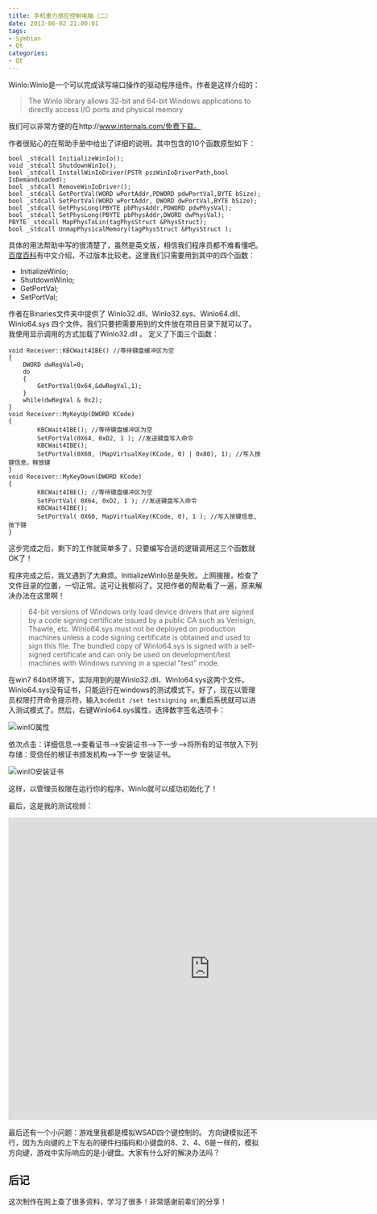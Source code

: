 ```yaml
---
title: 手机重力感应控制电脑（二）
date: 2013-06-02 21:00:01
tags:
- Symbian
- Qt
categories:
- Qt
---
```



WinIo:WinIo是一个可以完成读写端口操作的驱动程序组件。作者是这样介绍的：
> The WinIo library allows 32-bit and 64-bit Windows applications to directly access I/O ports and physical memory

<!--more-->

我们可以非常方便的在http://www.internals.com/免费下载。

作者很贴心的在帮助手册中给出了详细的说明。其中包含的10个函数原型如下：
```
bool _stdcall InitializeWinIo();  
void _stdcall ShutdownWinIo();  
bool _stdcall InstallWinIoDriver(PSTR pszWinIoDriverPath,bool IsDemandLoaded);  
bool _stdcall RemoveWinIoDriver();  
bool _stdcall GetPortVal(WORD wPortAddr,PDWORD pdwPortVal,BYTE bSize);  
bool _stdcall SetPortVal(WORD wPortAddr, DWORD dwPortVal,BYTE bSize);   
bool _stdcall GetPhysLong(PBYTE pbPhysAddr,PDWORD pdwPhysVal);   
bool _stdcall SetPhysLong(PBYTE pbPhysAddr,DWORD dwPhysVal);  
PBYTE _stdcall MapPhysToLin(tagPhysStruct &PhysStruct);  
bool _stdcall UnmapPhysicalMemory(tagPhysStruct &PhysStruct );  
```

具体的用法帮助中写的很清楚了，虽然是英文版，相信我们程序员都不难看懂吧。[百度百科](http://baike.baidu.com/view/1620586.htm)有中文介绍，不过版本比较老。这里我们只需要用到其中的四个函数：
- InitializeWinIo;
- ShutdownWinIo;
- GetPortVal;
- SetPortVal;

作者在Binaries文件夹中提供了 WinIo32.dll、WinIo32.sys、WinIo64.dll、WinIo64.sys 四个文件。我们只要把需要用到的文件放在项目目录下就可以了。
我使用显示调用的方式加载了WinIo32.dll 。
定义了下面三个函数：
```
void Receiver::KBCWait4IBE() //等待键盘缓冲区为空  
{  
    DWORD dwRegVal=0;  
    do  
    {  
        GetPortVal(0x64,&dwRegVal,1);  
    }  
    while(dwRegVal & 0x2);  
}  
void Receiver::MyKeyUp(DWORD KCode)  
{  
        KBCWait4IBE(); //等待键盘缓冲区为空  
        SetPortVal(0X64, 0xD2, 1 ); //发送键盘写入命令  
        KBCWait4IBE();  
        SetPortVal(0X60, (MapVirtualKey(KCode, 0) | 0x80), 1); //写入按键信息，释放键  
}  
void Receiver::MyKeyDown(DWORD KCode)  
{  
        KBCWait4IBE(); //等待键盘缓冲区为空  
        SetPortVal( 0X64, 0xD2, 1 ); //发送键盘写入命令  
        KBCWait4IBE();  
        SetPortVal( 0X60, MapVirtualKey(KCode, 0), 1 ); //写入按键信息,按下键  
}  
```

这步完成之后，剩下的工作就简单多了，只要编写合适的逻辑调用这三个函数就OK了！

程序完成之后，我又遇到了大麻烦。InitializeWinIo总是失败。上网搜搜，检查了文件目录的位置，一切正常。这可让我郁闷了。又把作者的帮助看了一遍，原来解决办法在这里啊！

> 64-bit versions of Windows only load device drivers that are signed by a code signing certificate issued by a public CA such as Verisign, Thawte, etc. WinIo64.sys must not be deployed on production machines unless a code signing certificate is obtained and used to sign this file. The bundled copy of WinIo64.sys is signed with a self-signed certificate and can only be used on development/test machines with Windows running in a special "test" mode.

在win7 64bit环境下，实际用到的是WinIo32.dll、WinIo64.sys这两个文件。WinIo64.sys没有证书，只能运行在windows的测试模式下。好了，现在以管理员权限打开命令提示符，输入`bcdedit /set testsigning on`,重启系统就可以进入测试模式了。然后，右键WinIo64.sys属性，选择数字签名选项卡：

![winIO属性](winIO属性.png)

依次点击：详细信息-->查看证书-->安装证书-->下一步-->将所有的证书放入下列存储：受信任的根证书颁发机构-->下一步 安装证书。

![winIO安装证书](winIO安装证书.png)

这样，以管理员权限在运行你的程序，WinIo就可以成功初始化了！

最后，这是我的测试视频：

<iframe   
    height=600 width=800   
    src="http://static.video.qq.com/TPout.swf?vid=w0114lb47pe&amp;auto=1"   
    frameborder=0 allowfullscreen>  
</iframe>


最后还有一个小问题：游戏里我都是模拟WSAD四个键控制的。 方向键模拟还不行，因为方向键的上下左右的硬件扫描码和小键盘的8、2、4、6是一样的，模拟方向键，游戏中实际响应的是小键盘。大家有什么好的解决办法吗？


## 后记
这次制作在网上查了很多资料，学习了很多！非常感谢前辈们的分享！